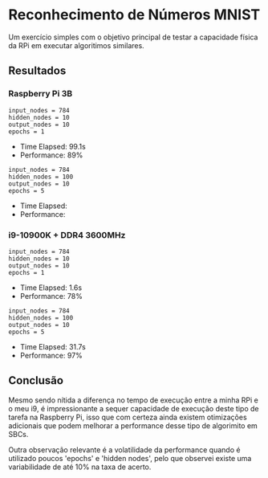 # Reconhecimento de Números MNIST

Um exercício simples com o objetivo principal de testar a capacidade física da RPi em executar algoritimos similares.

## Resultados

### Raspberry Pi 3B
```
input_nodes = 784
hidden_nodes = 10
output_nodes = 10
epochs = 1
```
  - Time Elapsed: 99.1s
  - Performance: 89%

```
input_nodes = 784
hidden_nodes = 100
output_nodes = 10
epochs = 5
```
  - Time Elapsed:
  - Performance:

### i9-10900K + DDR4 3600MHz
```
input_nodes = 784
hidden_nodes = 10
output_nodes = 10
epochs = 1
```
  - Time Elapsed: 1.6s
  - Performance: 78%

```
input_nodes = 784
hidden_nodes = 100
output_nodes = 10
epochs = 5
```
  - Time Elapsed: 31.7s
  - Performance: 97%

## Conclusão
Mesmo sendo nítida a diferença no tempo de execução entre a minha RPi e o meu i9, é impressionante a sequer capacidade de execução deste tipo de tarefa na Raspberry Pi, isso que com certeza ainda existem otimizações adicionais que podem melhorar a performance desse tipo de algorimito em SBCs.

Outra observação relevante é a volatilidade da performance quando é utilizado poucos 'epochs' e 'hidden nodes', pelo que observei existe uma variabilidade de até 10% na taxa de acerto.
